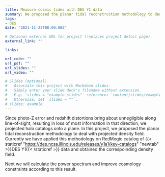 ```yaml
---
title: Measure cosmic tides with DES Y1 data
summary: We proposed the planar tidal reconstruction methodology to deal with projected density field in order to get rid of errors induced by photo-Z errors and redshift distortions. This method is applied to the RedMagic catalog of DES Y1 data. We perform tidal reconstruction on corresponding area. Now we are trying to improve cosmological constraints based on this result. 
tags:
- DES
date: "2021-11-22T00:00:00Z"

# Optional external URL for project (replaces project detail page).
external_link: ""

links:

url_code: ""
url_pdf: ""
url_slides: ""
url_video: ""

# Slides (optional).
#   Associate this project with Markdown slides.
#   Simply enter your slide deck's filename without extension.
#   E.g. `slides = "example-slides"` references `content/slides/example-slides.md`.
#   Otherwise, set `slides = ""`.
# slides: example
---
```

 Since photo-Z error and redshift distortions bring about unnegligible along line-of-sight, resulting in loss of most information in that direction, we projected halo catalogs onto a plane. In this project, we proposed the planar tidal reconstruction methodology to deal with projected density field. Currently we have applied this methodology on RedMegic catalog of {{< staticref "https://des.ncsa.illinois.edu/releases/y1a1/key-catalogs" "newtab" >}}DES Y1{{< /staticref >}} data and obtained the correspoinding density field.

 Next we will calculate the power spectrum and improve cosmology constraints according to this result.
